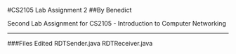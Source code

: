 #CS2105 Lab Assignment 2
##By Benedict

Second Lab Assignment for CS2105 - Introduction to Computer Networking

---

###Files Edited
RDTSender.java
RDTReceiver.java